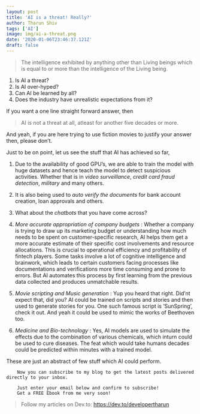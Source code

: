 ```yaml
---
layout: post
title: 'AI is a threat! Really?'
author: Tharun Shiv
tags: ['AI']
image: img/ai-a-threat.png
date: '2020-01-06T23:46:37.121Z'
draft: false
---
```


> The intelligence exhibited by anything other than Living beings which is equal to or more than the intelligence of the Living being.

1. Is AI a threat?
2. Is AI over-hyped?
3. Can AI be learned by all?
4. Does the industry have unrealistic expectations from it?

If you want a one line straight forward answer, then

> AI is not a threat at all, atleast for another five decades or more.

And yeah, if you are here trying to use fiction movies to justify your answer then, please don’t.

Just to be on point, let us see the stuff that AI has achieved so far,

1. Due to the availability of good GPU’s, we are able to train the model with huge datasets and hence teach the model to detect suspicious activities. Whether that is in _video surveillance_, _credit card fraud detection_, _military_ and many others.

2. It is also being used to _auto verify the documents_ for bank account creation, loan approvals and others.

3. What about the _chatbots_ that you have come across?

4. _More accurate appropriation of company budgets_ : Whether a company is trying to draw up its marketing budget or understanding how much needs to be spent on customer-specific research, AI helps them get a more accurate estimate of their specific cost involvements and resource allocations. This is crucial to operational efficiency and profitability of fintech players. Some tasks involve a lot of cognitive intelligence and brainwork, which leads to certain customers facing processes like documentations and verifications more time consuming and prone to errors. But AI automates this process by first learning from the previous data collected and produces unmatchable results.

5. _Movie scripting and Music generation_ : Yup you heard that right. Did’nt expect that, did you? AI could be trained on scripts and stories and then used to generate stories for you. One such famous script is ‘SunSpring’, check it out. And yeah it could be used to mimic the works of Beethoven too.

6. _Medicine and Bio-technology_ : Yes, AI models are used to simulate the effects due to the combination of various chemicals, which inturn could be used to cure diseases. The feat which would take humans decades could be predicted within minutes with a trained model.

These are just an abstract of few stuff which AI could perform.

        Now you can subscribe to my blog to get the latest posts delivered directly to your inbox.

        Just enter your email below and confirm to subscribe!
        Get a FREE Ebook from me very soon!

> Follow my articles on Dev.to: https://dev.to/developertharun

